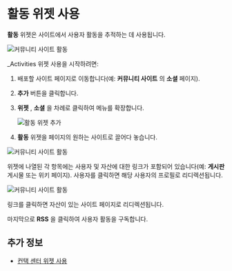 # 활동 위젯 사용

**활동** 위젯은 사이트에서 사용자 활동을 추적하는 데 사용됩니다.

![커뮤니티 사이트 활동](./using-the-activities-widget/images/03.png)

_Activities 위젯 사용을 시작하려면:

1. 배포할 사이트 페이지로 이동합니다(예: **커뮤니티 사이트** 의 **소셜** 페이지).
1. **추가** 버튼을 클릭합니다.
1. **위젯** , **소셜** 을 차례로 클릭하여 메뉴를 확장합니다.

    ![활동 위젯 추가](./using-the-activities-widget/images/02.png)

1. **활동** 위젯을 페이지의 원하는 사이트로 끌어다 놓습니다.

![커뮤니티 사이트 활동](./using-the-activities-widget/images/01.png)

위젯에 나열된 각 항목에는 사용자 및 자산에 대한 링크가 포함되어 있습니다(예: **게시판** 게시물 또는 위키 페이지). 사용자를 클릭하면 해당 사용자의 프로필로 리디렉션됩니다.

![커뮤니티 사이트 활동](./using-the-activities-widget/images/04.png)

링크를 클릭하면 자산이 있는 사이트 페이지로 리디렉션됩니다.

마지막으로 **RSS** 을 클릭하여 사용자 활동을 구독합니다.

## 추가 정보

* [컨택 센터 위젯 사용](./using-the-contacts-center-widget.md)

